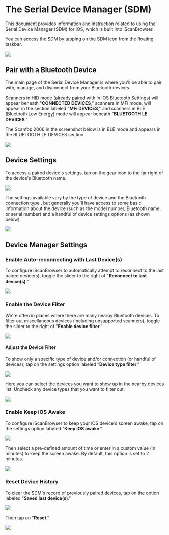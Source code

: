 # The Serial Device Manager (SDM)


This document provides information and instruction related to using the Serial Device Manager (SDM) for iOS, which is built into iScanBrowser.


You can access the SDM by tapping on the SDM icon from the floating taskbar.

![](https://i.imgur.com/zP5L7gP.png)


## Pair with a Bluetooth Device
The main page of the Serial Device Manager is where you'll be able to pair with, manage, and disconnect from your Bluetooth devices.

Scanners in HID mode (already paired with in iOS Bluetooth Settings) will appear beneath "**CONNECTED DEVICES**," scanners in MFi mode, will appear in the section labeled "**MFi DEVICES**," and scanners in BLE (Bluetooth Low Energy) mode will appear beneath "**BLUETOOTH LE DEVICES**."

The Scanfob 2006 in the screenshot below is in BLE mode and appears in the BLUETOOTH LE DEVICES section.

![](https://i.imgur.com/MFCqCQz.png)


## Device Settings
To access a paired device's settings, tap on the gear icon to the far right of the device's Bluetooth name.

![](https://i.imgur.com/S4V4Zzk.png)

The settings available vary by the type of device and the Bluetooth connection type , but generally you'll have access to some basic information about the device (such as the model number, Bluetooth name, or serial number) and a handful of device settings options (as shown below).

![](https://i.imgur.com/x9GYQ0x.png)

## Device Manager Settings

### Enable Auto-reconnecting with Last Device(s)
To configure iScanBrowser to automatically attempt to reconnect to the last paired device(s), toggle the slider to the right of "**Reconnect to last device(s)**."

![](https://i.imgur.com/xCPgYCQ.png)

### Enable the Device Filter
We're often in places where there are many nearby Bluetooth devices. To filter out miscellaneous devices (including unsupported scanners), toggle the slider to the right of "**Enable device filter**."

![](https://i.imgur.com/qoHLyOz.png)


#### Adjust the Device Filter
To show only a specific type of device and/or connection (or handful of devices), tap on the settings option labeled "**Device type filter**." 

![](https://i.imgur.com/pAJKqaR.png)

Here you can select the devices you want to show up in the nearby devices list. Uncheck any device types that you want to filter out.

![](https://i.imgur.com/xyhxtEB.png)


### Enable Keep iOS Awake
To configure iScanBrowser to keep your iOS device's screen awake, tap on the settings option labeled "**Keep iOS awake**."

![](https://i.imgur.com/mI4lqTJ.png)

Then select a pre-defined amount of time or enter in a custom value (in minutes) to keep the screen awake. By default, this option is set to 2 minutes.

![](https://i.imgur.com/G8cQXoI.png)
### Reset Device History
To clear the SDM's record of previously paired devices, tap on the option labeled "**Saved last device(s)**."

![](https://i.imgur.com/zOTk3tu.png)

Then tap on "**Reset**."

![](https://i.imgur.com/ieONgSk.png)
